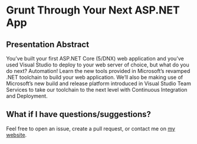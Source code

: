 # Grunt Through Your Next ASP.NET App

## Presentation Abstract

You’ve built your first ASP.NET Core (5/DNX) web application and you’ve used Visual Studio to deploy to your web server of choice, but what do you do next? Automation!  Learn the new tools provided in Microsoft’s revamped .NET toolchain to build your web application. We’ll also be making use of Microsoft’s new build and release platform introduced in Visual Studio Team Services to take our toolchain to the next level with Continuous Integration and Deployment.


## What if I have questions/suggestions?

Feel free to open an issue, create a pull request, or contact me on [my website](http://www.brandonmartinez.com/).
